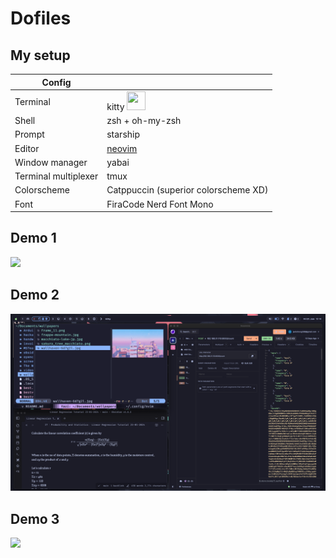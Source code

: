 # Dofiles

## My setup

| Config    | <!-- -->    |
|-------------|-------------|
| Terminal | kitty <img src="https://sw.kovidgoyal.net/kitty/_static/kitty.svg" width=30 height=30 /> |
| Shell | zsh + oh-my-zsh |
| Prompt | starship |
| Editor |[neovim](https://github.com/cwjiee/nvim-config) |
| Window manager | yabai |
| Terminal multiplexer | tmux |
| Colorscheme | Catppuccin (superior colorscheme XD) |
| Font | FiraCode Nerd Font Mono |

<h2>Demo 1</h2>
<img src="./examples/demo-1.png" />

<h2>Demo 2</h2>
<img src="./examples/demo-2.png" />

<h2>Demo 3</h2>
<img src="./examples/demo-3.png" />
